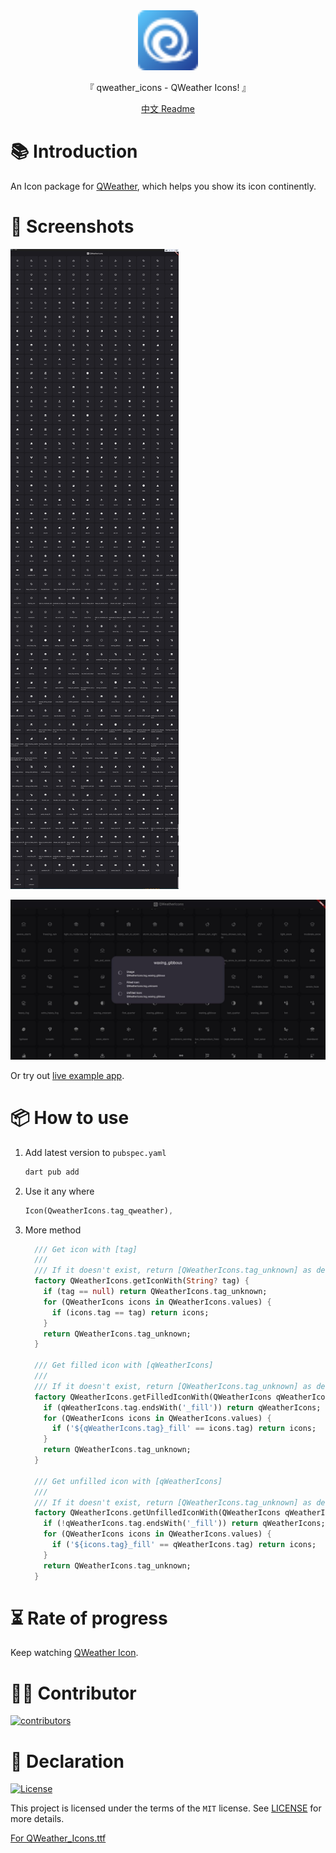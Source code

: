 <div align="center">

  <img width="96" alt="qweather_icons" src="https://raw.githubusercontent.com/Cierra-Runis/qweather_icons/master/.github/icon.svg">
  <p>『 qweather_icons - QWeather Icons! 』</p>
  <a href="https://github.com/Cierra-Runis/qweather_icons/blob/master/README_zh.md">中文 Readme</a>
</div>

# 📚 Introduction

An Icon package for [QWeather](https://github.com/qwd/Icons), which helps you show its icon continently.

# 📸 Screenshots

![screenshot_1](https://raw.githubusercontent.com/Cierra-Runis/qweather_icons/master/.github/sreenshot_1.jpg)

![screenshot_2](https://raw.githubusercontent.com/Cierra-Runis/qweather_icons/master/.github/sreenshot_2.jpg)

Or try out [live example app](https://cierra-runis.github.io/qweather_icons/).

# 📦 How to use

1. Add latest version to `pubspec.yaml`

   ```bash
   dart pub add
   ```

2. Use it any where

   ```dart
   Icon(QweatherIcons.tag_qweather),
   ```

3. More method

   ```dart
     /// Get icon with [tag]
     ///
     /// If it doesn't exist, return [QWeatherIcons.tag_unknown] as default value
     factory QWeatherIcons.getIconWith(String? tag) {
       if (tag == null) return QWeatherIcons.tag_unknown;
       for (QWeatherIcons icons in QWeatherIcons.values) {
         if (icons.tag == tag) return icons;
       }
       return QWeatherIcons.tag_unknown;
     }

     /// Get filled icon with [qWeatherIcons]
     ///
     /// If it doesn't exist, return [QWeatherIcons.tag_unknown] as default value
     factory QWeatherIcons.getFilledIconWith(QWeatherIcons qWeatherIcons) {
       if (qWeatherIcons.tag.endsWith('_fill')) return qWeatherIcons;
       for (QWeatherIcons icons in QWeatherIcons.values) {
         if ('${qWeatherIcons.tag}_fill' == icons.tag) return icons;
       }
       return QWeatherIcons.tag_unknown;
     }

     /// Get unfilled icon with [qWeatherIcons]
     ///
     /// If it doesn't exist, return [QWeatherIcons.tag_unknown] as default value
     factory QWeatherIcons.getUnfilledIconWith(QWeatherIcons qWeatherIcons) {
       if (!qWeatherIcons.tag.endsWith('_fill')) return qWeatherIcons;
       for (QWeatherIcons icons in QWeatherIcons.values) {
         if ('${icons.tag}_fill' == qWeatherIcons.tag) return icons;
       }
       return QWeatherIcons.tag_unknown;
     }
   ```

# ⏳ Rate of progress

Keep watching [QWeather Icon](https://github.com/qwd/Icons).

# 🧑‍💻 Contributor

<a href="https://github.com/Cierra-Runis/qweather_icons/graphs/contributors">
  <img src="https://contrib.rocks/image?repo=Cierra-Runis/qweather_icons" alt="contributors"/>
</a>

# 🔦 Declaration

[![License](https://img.shields.io/github/license/Cierra-Runis/qweather_icons)](https://github.com/Cierra-Runis/qweather_icons/blob/master/LICENSE)

This project is licensed under the terms of the `MIT` license. See [LICENSE](https://github.com/Cierra-Runis/qweather_icons/blob/master/LICENSE) for more details.

[For QWeather_Icons.ttf](https://github.com/qwd/Icons/blob/main/LICENSE)
